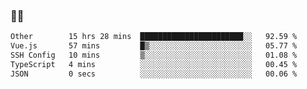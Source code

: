 ### 👨‍💻

<!--START_SECTION:waka-->

```txt
Other        15 hrs 28 mins  ███████████████████████░░   92.59 %
Vue.js       57 mins         █▒░░░░░░░░░░░░░░░░░░░░░░░   05.77 %
SSH Config   10 mins         ▒░░░░░░░░░░░░░░░░░░░░░░░░   01.08 %
TypeScript   4 mins          ░░░░░░░░░░░░░░░░░░░░░░░░░   00.45 %
JSON         0 secs          ░░░░░░░░░░░░░░░░░░░░░░░░░   00.06 %
```

<!--END_SECTION:waka-->
